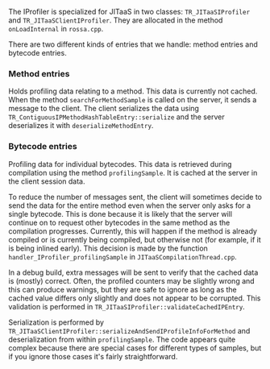 <!--
Copyright (c) 2018, 2018 IBM Corp. and others

This program and the accompanying materials are made available under
the terms of the Eclipse Public License 2.0 which accompanies this
distribution and is available at https://www.eclipse.org/legal/epl-2.0/
or the Apache License, Version 2.0 which accompanies this distribution and
is available at https://www.apache.org/licenses/LICENSE-2.0.

This Source Code may also be made available under the following
Secondary Licenses when the conditions for such availability set
forth in the Eclipse Public License, v. 2.0 are satisfied: GNU
General Public License, version 2 with the GNU Classpath
Exception [1] and GNU General Public License, version 2 with the
OpenJDK Assembly Exception [2].

[1] https://www.gnu.org/software/classpath/license.html
[2] http://openjdk.java.net/legal/assembly-exception.html

SPDX-License-Identifier: EPL-2.0 OR Apache-2.0 OR GPL-2.0 WITH Classpath-exception-2.0 OR LicenseRef-GPL-2.0 WITH Assembly-exception
-->

The IProfiler is specialized for JITaaS in two classes: `TR_JITaaSIProfiler` and `TR_JITaaSClientIProfiler`. They are allocated in the method `onLoadInternal` in `rossa.cpp`.

There are two different kinds of entries that we handle: method entries and bytecode entries.

### Method entries

Holds profiling data relating to a method. This data is currently not cached. When the method `searchForMethodSample` is called on the server, it sends a message to the client. The client serializes the data using `TR_ContiguousIPMethodHashTableEntry::serialize` and the server deserializes it with `deserializeMethodEntry`.

### Bytecode entries

Profiling data for individual bytecodes. This data is retrieved during compilation using the method `profilingSample`. It is cached at the server in the client session data.

To reduce the number of messages sent, the client will sometimes decide to send the data for the entire method even when the server only asks for a single bytecode. This is done because it is likely that the server will continue on to request other bytecodes in the same method as the compilation progresses. Currently, this will happen if the method is already compiled or is currently being compiled, but otherwise not (for example, if it is being inlined early). This decision is made by the function `handler_IProfiler_profilingSample` in `JITaaSCompilationThread.cpp`.

In a debug build, extra messages will be sent to verify that the cached data is (mostly) correct. Often, the profiled counters may be slightly wrong and this can produce warnings, but they are safe to ignore as long as the cached value differs only slightly and does not appear to be corrupted. This validation is performed in `TR_JITaaSIProfiler::validateCachedIPEntry`.

Serialization is performed by `TR_JITaaSClientIProfiler::serializeAndSendIProfileInfoForMethod` and deserialization from within `profilingSample`. The code appears quite complex because there are special cases for different types of samples, but if you ignore those cases it's fairly straightforward.
